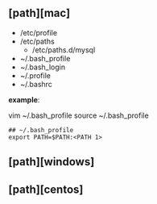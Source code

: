 ## [path][mac]
- /etc/profile 
- /etc/paths 
	- /etc/paths.d/mysql
- ~/.bash_profile 
- ~/.bash_login 
- ~/.profile 
- ~/.bashrc

**example**:

vim ~/.bash_profile
source ~/.bash_profile

```
## ~/.bash_profile
export PATH=$PATH:<PATH 1>
```


## [path][windows]



## [path][centos]

